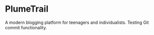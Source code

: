 # PlumeTrail

A modern blogging platform for teenagers and individualists.
Testing Git commit functionality.
